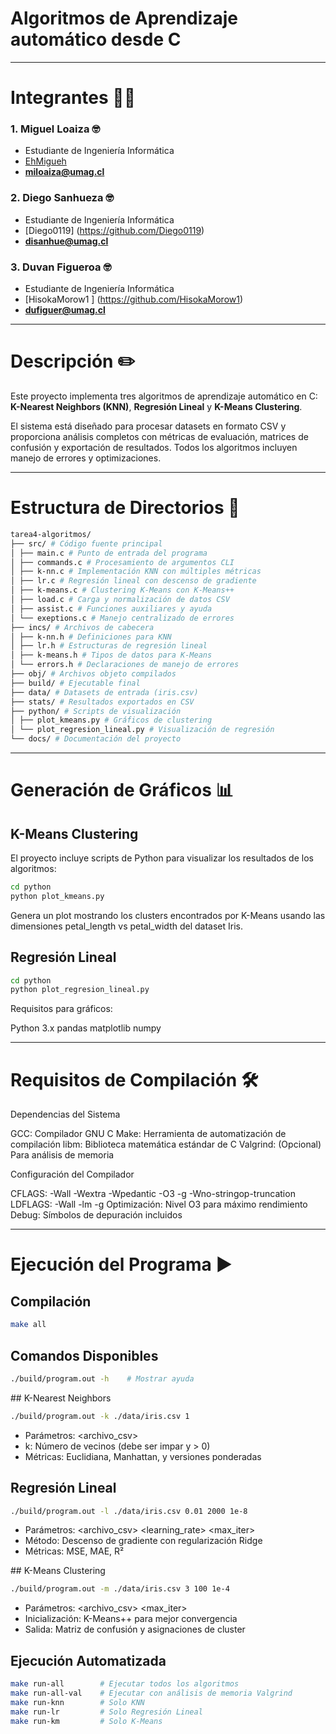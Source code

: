 # Algoritmos de Aprendizaje automático desde C

---

# Integrantes 👨‍💻

### 1. Miguel Loaiza 🤓
- Estudiante de Ingeniería Informática
- [EhMigueh](https://github.com/EhMigueh)
- **miloaiza@umag.cl**

### 2. Diego Sanhueza 🤓
- Estudiante de Ingeniería Informática
- [Diego0119] (https://github.com/Diego0119)
- **disanhue@umag.cl**

### 3. Duvan Figueroa 🤓
- Estudiante de Ingeniería Informática
- [HisokaMorow1 ] (https://github.com/HisokaMorow1)
- **dufiguer@umag.cl**

---

# Descripción ✏️

Este proyecto implementa tres algoritmos de aprendizaje automático en C: **K-Nearest Neighbors (KNN)**, **Regresión Lineal** y **K-Means Clustering**.   
  
El sistema está diseñado para procesar datasets en formato CSV y proporciona análisis completos con métricas de evaluación, matrices de confusión y exportación de resultados. Todos los algoritmos incluyen manejo de errores y optimizaciones. 

---

# Estructura de Directorios 📁

```bash
tarea4-algoritmos/
├── src/ # Código fuente principal
│ ├── main.c # Punto de entrada del programa
│ ├── commands.c # Procesamiento de argumentos CLI
│ ├── k-nn.c # Implementación KNN con múltiples métricas
│ ├── lr.c # Regresión lineal con descenso de gradiente
│ ├── k-means.c # Clustering K-Means con K-Means++
│ ├── load.c # Carga y normalización de datos CSV
│ ├── assist.c # Funciones auxiliares y ayuda
│ └── exeptions.c # Manejo centralizado de errores
├── incs/ # Archivos de cabecera
│ ├── k-nn.h # Definiciones para KNN
│ ├── lr.h # Estructuras de regresión lineal
│ ├── k-means.h # Tipos de datos para K-Means
│ └── errors.h # Declaraciones de manejo de errores
├── obj/ # Archivos objeto compilados
├── build/ # Ejecutable final
├── data/ # Datasets de entrada (iris.csv)
├── stats/ # Resultados exportados en CSV
├── python/ # Scripts de visualización
│ ├── plot_kmeans.py # Gráficos de clustering
│ └── plot_regresion_lineal.py # Visualización de regresión
└── docs/ # Documentación del proyecto
```
---

# Generación de Gráficos 📊

## K-Means Clustering 

El proyecto incluye scripts de Python para visualizar los resultados de los algoritmos:  

```bash 
cd python  
python plot_kmeans.py  
```

Genera un plot mostrando los clusters encontrados por K-Means usando las dimensiones petal_length vs petal_width del dataset Iris.

## Regresión Lineal

```bash 
cd python  
python plot_regresion_lineal.py
```


Requisitos para gráficos:

Python 3.x
pandas
matplotlib
numpy

---

# Requisitos de Compilación 🛠️

Dependencias del Sistema

GCC: Compilador GNU C
Make: Herramienta de automatización de compilación
libm: Biblioteca matemática estándar de C
Valgrind: (Opcional) Para análisis de memoria

Configuración del Compilador

CFLAGS: -Wall -Wextra -Wpedantic -O3 -g -Wno-stringop-truncation
LDFLAGS: -Wall -lm -g
Optimización: Nivel O3 para máximo rendimiento
Debug: Símbolos de depuración incluidos

---

# Ejecución del Programa ▶️

## Compilación

```bash
make all
```

## Comandos Disponibles

```bash
./build/program.out -h    # Mostrar ayuda  
```

## K-Nearest Neighbors

```bash
./build/program.out -k ./data/iris.csv 1
```

- Parámetros: <archivo_csv> <k>
- k: Número de vecinos (debe ser impar y > 0)
- Métricas: Euclidiana, Manhattan, y versiones ponderadas

## Regresión Lineal

```bash
./build/program.out -l ./data/iris.csv 0.01 2000 1e-8
```

- Parámetros: <archivo_csv> <learning_rate> <max_iter> <tolerancia>
- Método: Descenso de gradiente con regularización Ridge
- Métricas: MSE, MAE, R²


## K-Means Clustering

```bash
./build/program.out -m ./data/iris.csv 3 100 1e-4
```

- Parámetros: <archivo_csv> <k> <max_iter> <tolerancia>
- Inicialización: K-Means++ para mejor convergencia
- Salida: Matriz de confusión y asignaciones de cluster

## Ejecución Automatizada 

```bash
make run-all        # Ejecutar todos los algoritmos  
make run-all-val    # Ejecutar con análisis de memoria Valgrind  
make run-knn        # Solo KNN  
make run-lr         # Solo Regresión Lineal    
make run-km         # Solo K-Means
```